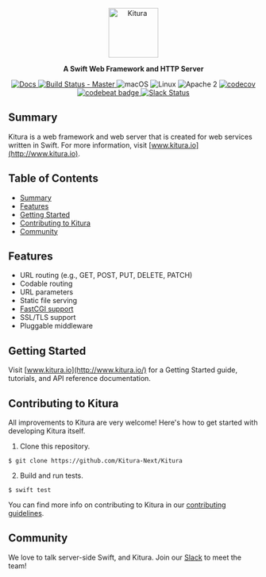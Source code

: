 <p align="center">
<a href="http://kitura.io/">
<img src="https://raw.githubusercontent.com/IBM-Swift/Kitura/master/Documentation/KituraLogo-wide.png" height="100" alt="Kitura">
</a>
<p align="center"><strong>A Swift Web Framework and HTTP Server</strong></p>
</p>

<p align="center">
<a href="https://www.kitura.io/packages.html#all">
<img src="https://img.shields.io/badge/docs-kitura.io-1FBCE4.svg" alt="Docs">
</a>
<a href="https://travis-ci.org/IBM-Swift/Kitura">
<img src="https://travis-ci.org/IBM-Swift/Kitura.svg?branch=master" alt="Build Status - Master">
</a>
<img src="https://img.shields.io/badge/os-macOS-green.svg?style=flat" alt="macOS">
<img src="https://img.shields.io/badge/os-linux-green.svg?style=flat" alt="Linux">
<img src="https://img.shields.io/badge/license-Apache2-blue.svg?style=flat" alt="Apache 2">
<a href="https://codecov.io/gh/IBM-Swift/Kitura">
<img src="https://codecov.io/gh/IBM-Swift/Kitura/branch/master/graph/badge.svg" alt="codecov">
</a>
<a href="https://codebeat.co/projects/github-com-ibm-swift-kitura">
<img src="https://codebeat.co/badges/d2d1cb10-e587-44b7-b63a-0a76ffb7bd96" alt="codebeat badge">
</a>
<a href="http://swift-at-ibm-slack.mybluemix.net/">
<img src="http://swift-at-ibm-slack.mybluemix.net/badge.svg" alt="Slack Status">
</a>
</p>


## Summary

Kitura is a web framework and web server that is created for web services written in Swift. For more information, visit [www.kitura.io](http://www.kitura.io).

## Table of Contents
* [Summary](#summary)
* [Features](#features)
* [Getting Started](#getting-started)
* [Contributing to Kitura](#contributing-to-kitura)
* [Community](#community)

## Features

- URL routing (e.g., GET, POST, PUT, DELETE, PATCH)
- Codable routing
- URL parameters
- Static file serving
- [FastCGI support](https://github.com/Kitura-Next/Kitura/blob/master/Documentation/FastCGI.md)
- SSL/TLS support
- Pluggable middleware

## Getting Started

Visit [www.kitura.io](http://www.kitura.io/) for a Getting Started guide, tutorials, and API reference documentation.

## Contributing to Kitura

All improvements to Kitura are very welcome! Here's how to get started with developing Kitura itself.

1. Clone this repository.

  `$ git clone https://github.com/Kitura-Next/Kitura`

2. Build and run tests.

  `$ swift test`

You can find more info on contributing to Kitura in our [contributing guidelines](https://github.com/Kitura-Next/Kitura/blob/master/.github/CONTRIBUTING.md).

## Community

We love to talk server-side Swift, and Kitura. Join our [Slack](http://swift-at-ibm-slack.mybluemix.net/) to meet the team!
